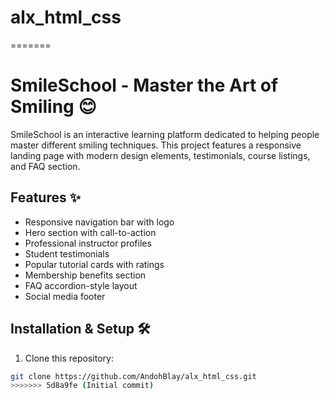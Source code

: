 
# alx_html_css
=======
# SmileSchool - Master the Art of Smiling 😊

SmileSchool is an interactive learning platform dedicated to helping people master different smiling techniques. This project features a responsive landing page with modern design elements, testimonials, course listings, and FAQ section.

## Features ✨
- Responsive navigation bar with logo
- Hero section with call-to-action
- Professional instructor profiles
- Student testimonials
- Popular tutorial cards with ratings
- Membership benefits section
- FAQ accordion-style layout
- Social media footer

## Installation & Setup 🛠️
1. Clone this repository:
```bash
git clone https://github.com/AndohBlay/alx_html_css.git
>>>>>>> 5d8a9fe (Initial commit)